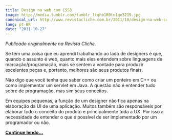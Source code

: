 ```yaml
---
title: Design na web com CSS3
image: http://media.tumblr.com/tumblr_ltqhb1R0tn1qe3219.jpg
canonical_url: http://www.revistacliche.com.br/2011/10/design-na-web-com-css3/
lang: pt-BR
date: "2011-10-27"
---
```


_Publicado originalmente na Revista Cliche._

Se tem uma coisa que eu aprendi trabalhando ao lado de designers é que, quando o assunto é web, quanto mais eles entendem sobre linguagens de marcação/programação, mais se sentem a vontade para produzir excelentes peças e, portanto, melhores são seus produtos finais.

Não digo que você tenha que saber como criar um ponteiro em C++ ou como implementar um servlet em Java. A questão não é entender tudo sobre de programação, mas sim seus conceitos.

Em equipes pequenas, a função de um designer não fica apenas na elaboração da UI de uma aplicação. Muitos também são responsáveis por elaborar todo o conceito do produto e principalmente toda a UX. Por isso a necessidade de entender o que é possível de ser implementado por um programador ou não.

**[Continue lendo…](http://www.revistacliche.com.br/2011/10/design-na-web-com-css3/)**
